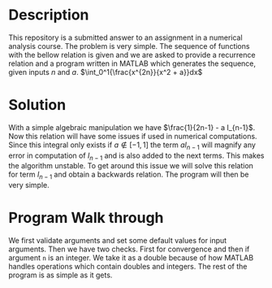 # Description
This repository is a submitted answer to an assignment in a numerical analysis course. The problem is
very simple. The sequence of functions with the bellow relation is given and we are asked to provide
a recurrence relation and a program written in MATLAB which generates the sequence, given inputs $n$
and $a$. $\int_0^1{\frac{x^{2n}}{x^2 + a}}dx$

# Solution
With a simple algebraic manipulation we have $\frac{1}{2n-1} - a I_{n-1}$. Now this relation will have some issues if
used in numerical computations. Since this integral only exists if $a \not\in [-1, 1]$  the term $aI_{n-1}$ will magnify
any error in computation of $I_{n-1}$ and is also added to the next terms. This makes the algorithm
unstable. To get around this issue we will solve this relation for term $I_{n-1}$ and obtain a backwards
relation. The program will then be very simple.

# Program Walk through
We first validate arguments and set some default values for input arguments. Then we have two
checks. First for convergence and then if argument `n` is an integer. We take it as a double because
of how MATLAB handles operations which contain doubles and integers. The rest of the program is as
simple as it gets.
